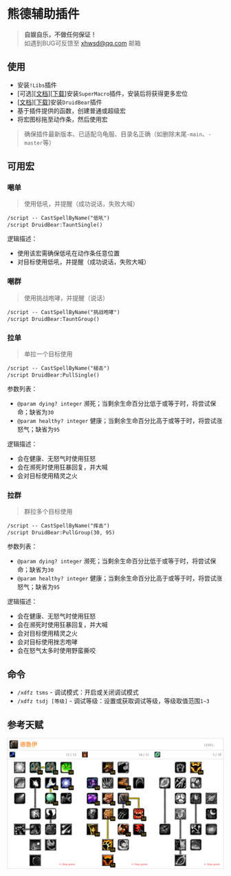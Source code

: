 # 熊德辅助插件

> __自娱自乐，不做任何保证！__  
> 如遇到BUG可反馈至 xhwsd@qq.com 邮箱


## 使用
- 安装`!Libs`插件
- [可选][[文档](https://github.com/xhwsd/SuperMacro/)][[下载](https://github.com/xhwsd/SuperMacro/archive/master.zip)]安装`SuperMacro`插件，安装后将获得更多宏位
- [[文档](https://github.com/xhwsd/DruidBear/)][[下载](https://github.com/xhwsd/DruidBear/archive/main.zip)]安装`DruidBear`插件
- 基于插件提供的函数，创建普通或超级宏
- 将宏图标拖至动作条，然后使用宏

> 确保插件最新版本、已适配乌龟服、目录名正确（如删除末尾`-main`、`-master`等）


## 可用宏

### 嘲单

> 使用低吼，并提醒（成功说话，失败大喊）

```
/script -- CastSpellByName("低吼")
/script DruidBear:TauntSingle()
```

逻辑描述：
- 使用该宏需确保低吼在动作条任意位置
- 对目标使用低吼，并提醒（成功说话，失败大喊）


### 嘲群

> 使用挑战咆哮，并提醒（说话）

```
/script -- CastSpellByName("挑战咆哮")
/script DruidBear:TauntGroup()
```


### 拉单

> 单拉一个目标使用

```
/script -- CastSpellByName("槌击")
/script DruidBear:PullSingle()
```

参数列表：
- `@param dying? integer` 濒死；当剩余生命百分比低于或等于时，将尝试保命；缺省为`30`
- `@param healthy? integer` 健康；当剩余生命百分比高于或等于时，将尝试涨怒气；缺省为`95`

逻辑描述：
- 会在健康、无怒气时使用狂怒
- 会在濒死时使用狂暴回复，并大喊
- 会对目标使用精灵之火


### 拉群

> 群拉多个目标使用

```
/script -- CastSpellByName("挥击")
/script DruidBear:PullGroup(30, 95)
```

参数列表：
- `@param dying? integer` 濒死；当剩余生命百分比低于或等于时，将尝试保命；缺省为`30`
- `@param healthy? integer` 健康；当剩余生命百分比高于或等于时，将尝试涨怒气；缺省为`95`

逻辑描述：
- 会在健康、无怒气时使用狂怒
- 会在濒死时使用狂暴回复，并大喊
- 会对目标使用精灵之火
- 会对目标使用挫志咆哮
- 会在怒气太多时使用野蛮撕咬


## 命令
- `/xdfz tsms` - 调试模式：开启或关闭调试模式
- `/xdfz tsdj [等级]` - 调试等级：设置或获取调试等级，等级取值范围`1~3`


## 参考天赋
![参考天赋](/Talent.png)

